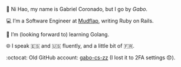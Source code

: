👋 Ni Hao, my name is Gabriel Coronado, but I go by _Gabo_.

💻 I’m a Software Engineer at [Mudflap](https://www.mudflapinc.com/), writing Ruby on Rails.

🌱 I’m (looking forward to) learning Golang.

🌐 I speak 🇪🇸 and 🇺🇸 fluently, and a little bit of 🇫🇷. 

:octocat: Old GitHub account: [gabo-cs-zz](https://github.com/gabo-cs-zz) (I lost it to 2FA settings 😞).
